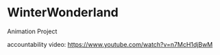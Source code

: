 # WinterWonderland
Animation Project

accountability video: https://www.youtube.com/watch?v=n7McH1djBwM
